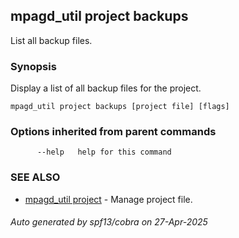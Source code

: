 ## mpagd_util project backups

List all backup files.

### Synopsis

Display a list of all backup files for the project.

```
mpagd_util project backups [project file] [flags]
```

### Options inherited from parent commands

```
      --help   help for this command
```

### SEE ALSO

* [mpagd_util project](mpagd_util_project.md)	 - Manage project file.

###### Auto generated by spf13/cobra on 27-Apr-2025
